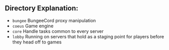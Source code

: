 ## Directory Explanation:

 - `bungee` BungeeCord proxy manipulation
 - `coeus` Game engine
 - `core` Handle tasks common to every server
 - `lobby` Running on servers that hold as a staging point for players before they head off to games
